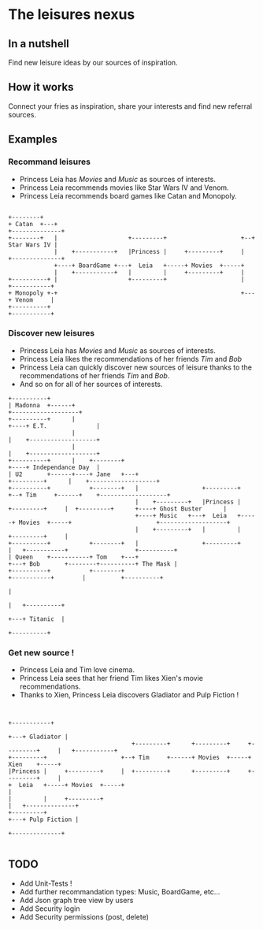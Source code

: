 # The leisures nexus

## In a nutshell

Find new leisure ideas by our sources of inspiration.

## How it works

Connect your fries as inspiration, share your interests and find new referral sources.

## Examples 

### Recommand leisures

- Princess Leia has *Movies* and *Music* as sources of interests.
- Princess Leia recommends movies like Star Wars IV and Venom.
- Princess Leia recommends board games like Catan and Monopoly.

```

+--------+
+ Catan  +---+                                                       +--------------+
+--------+   |                    +---------+                     +--+ Star Wars IV |
             |    +-----------+   |Princess |     +---------+     |  +--------------+
             +----+ BoardGame +---+  Leia   +-----+ Movies  +-----+
             |    +-----------+   |         |     +---------+     |
+----------+ |                    +---------+                     |   +-----------+
+ Monopoly +-+                                                    +---+ Venom     |
+----------+                                                          +-----------+

```

### Discover new leisures

- Princess Leia has *Movies* and *Music* as sources of interests.
- Princess Leia likes the recommendations of her friends *Tim* and *Bob*
- Princess Leia can quickly discover new sources of leisure thanks to the recommendations of her friends *Tim* and *Bob*.
- And so on for all of her sources of interests. 

```
+----------+
| Madonna  +------+                                                                                             +-------------------+
+----------+      |                                                                                        +----+ E.T.              |
                  |                                                                                        |    +-------------------+
                  |                                                                                        |    +-------------------+
+----------+      |    +--------+                                                                          +----+ Independance Day  |
| U2       +------+----+ Jane   +---+                                                     +---------+      |    +-------------------+
+----------+           +--------+   |                  +---------+                     +--+ Tim     +------+    +-------------------+
                                    |    +---------+   |Princess |     +---------+     |  +---------+      +----+ Ghost Buster      |
                                    +----+ Music   +---+  Leia   +-----+ Movies  +-----+                        +-------------------+
                                    |    +---------+   |         |     +---------+     |
+----------+           +--------+   |                  +---------+                     |   +-----------+                   +----------+
| Queen    +-----------+ Tom    +---+                                                  +---+ Bob       +--------+----------+ The Mask |
+----------+           +--------+                                                          +-----------+        |          +----------+
                                                                                                                |
                                                                                                                |   +----------+
                                                                                                                +---+ Titanic  |
                                                                                                                    +----------+
```


### Get new source !

- Princess Leia and Tim love cinema.
- Princess Leia sees that her friend Tim likes Xien's movie recommendations.
- Thanks to Xien, Princess Leia discovers Gladiator and Pulp Fiction ! 

```

                                                                                        +-----------+
                                                                                    +---+ Gladiator |
                                   +---------+      +---------+     +---------+     |   +-----------+
+---------+                     +--+ Tim     +------+ Movies  +-----+ Xien    +-----+
|Princess |     +---------+     |  +---------+      +---------+     +---------+     |
+  Leia   +-----+ Movies  +-----+                                                   |
|         |     +---------+                                                         |   +--------------+
+---------+                                                                         +---+ Pulp Fiction |
                                                                                        +--------------+
                                                                                        
```

## TODO

* Add Unit-Tests !
* Add further recommandation types: Music, BoardGame, etc...
* Add Json graph tree view by users
* Add Security login
* Add Security permissions (post, delete)
